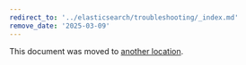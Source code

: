 ```yaml
---
redirect_to: '../elasticsearch/troubleshooting/_index.md'
remove_date: '2025-03-09'
---
```


<!-- markdownlint-disable -->

This document was moved to [another location](../elasticsearch/troubleshooting/_index.md).

<!-- This redirect file can be deleted after <2025-03-09>. -->
<!-- Redirects that point to other docs in the same project expire in three months. -->
<!-- Redirects that point to docs in a different project or site (for example, link is not relative and starts with `https:`) expire in one year. -->
<!-- Before deletion, see: https://docs.gitlab.com/ee/development/documentation/redirects.html -->
